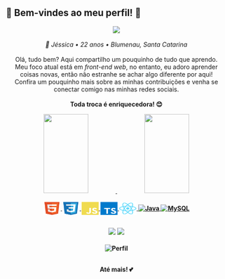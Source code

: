 ## 🧁 Bem-vindes ao meu perfil! 👋

<p align="center">
  <img src="https://user-images.githubusercontent.com/72312529/134287039-70291126-63ca-4732-85b9-0b4b619c2164.gif" />
</p>

<p align="center">
  <em>📌 Jéssica • 22 anos •  Blumenau, Santa Catarina</em>
  <br><br>Olá, tudo bem? Aqui compartilho um pouquinho de tudo que aprendo. 
  <br>Meu foco atual está em <em>front-end web</em>, no entanto, eu adoro aprender coisas novas, então não estranhe se achar algo diferente por aqui!
<br>Confira um pouquinho mais sobre as minhas contribuições e venha se conectar comigo nas minhas redes sociais. <br><br><strong>Toda troca é enriquecedora!<strong> 😊
</p>
  
  <div align="center">
  <a href="https://github.com/jessicasiiq">
  <img height="180em" width="45%" src="https://github-readme-stats.vercel.app/api?username=jessicasiiq&show_icons=true&theme=onedark&include_all_commits=true&count_private=true"/>
  <img height="180em" width="45%" src="https://github-readme-stats.vercel.app/api/top-langs/?username=jessicasiiq&layout=compact&langs_count=7&theme=onedark"/>
</div>
    <br>
  
<div align="center" style="display: inline_block">
  <img align="center" alt="HTML" height="30" width="40" src="https://raw.githubusercontent.com/devicons/devicon/master/icons/html5/html5-original.svg">
  <img align="center" alt="CSS" height="30" width="40" src="https://raw.githubusercontent.com/devicons/devicon/master/icons/css3/css3-original.svg">
  <img align="center" alt="Javascript" height="30" width="40" src="https://raw.githubusercontent.com/devicons/devicon/master/icons/javascript/javascript-plain.svg">
  <img align="center" alt="Typescript" height="30" width="40" src="https://raw.githubusercontent.com/devicons/devicon/master/icons/typescript/typescript-plain.svg">
  <img align="center" alt="React" height="30" width="40" src="https://raw.githubusercontent.com/devicons/devicon/master/icons/react/react-original.svg">
  <img align="center" alt="Java" height="30" width="40" src="https://cdn.jsdelivr.net/gh/devicons/devicon/icons/java/java-original.svg">
  <img align="center" alt="MySQL" height="30" width="40" src="https://cdn.jsdelivr.net/gh/devicons/devicon/icons/mysql/mysql-original.svg">
</div>
   
## 
    

<section align="center">
  <a href="https://www.linkedin.com/in/jessicassiqueira/" target="_blank"><img src="https://img.shields.io/badge/-LinkedIn-%230077B5?style=for-the-badge&logo=linkedin&logoColor=white" target="_blank"></a> 
   <a href = "mailto:ssiqueirajessica@gmail.com"><img src="https://img.shields.io/badge/-Gmail-%23333?style=for-the-badge&logo=gmail&logoColor=white" target="_blank"></a>
   <br><br><img align="center" alt="Perfil" src="https://cdn.discordapp.com/attachments/790210281967583244/890121975484268615/Webp.net-gifmaker_1.gif">
<br><br>
  
  
  
 </section> 
    
  <p align="center">Até mais! 💕<p> 
<!--]

    ![Snake animation](https://github.com/jessicasiiq/jessicasiiq/blob/output/github-contribution-grid-snake.svg)

- 🔭 Hoje eu foco em *front-end*
- 🌱 Estou, atualmente, tentando me aprofundar mais em: *HTML*/*CSS*, *Javascript*, *Typescript* e *React*.
- 📫 Contate-me! → ssiqueirajessica@gmail.com
- 😄 Pronomes: ela/dela

- 🔭 I’m currently working on ...
- 🌱 I’m currently learning ...
- 👯 I’m looking to collaborate on ...
- 🤔 I’m looking for help with ...
- 💬 Ask me about ...
- 📫 How to reach me: ...
- 😄 Pronouns: ...
- ⚡ Fun fact: ...

-->

